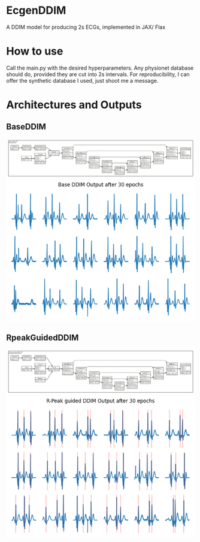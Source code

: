 # EcgenDDIM
A DDIM model for producing 2s ECGs, implemented in JAX/ Flax

# How to use
Call the main.py with the desired hyperparameters. Any physionet database should do, provided they are cut into 2s intervals. For reproducibility, I can offer the synthetic database I used, just shoot me a message.

# Architectures and Outputs

## BaseDDIM
![BaseDDIM architecture](https://github.com/jackilion/EcgenDDIM/blob/master/img/BaseDDIM_architecture.png)
![BaseDDIM outputs](https://github.com/jackilion/EcgenDDIM/blob/master/img/BaseDDIM_results.png)

## RpeakGuidedDDIM
![RpeakGuidedDDIM architecture](https://github.com/jackilion/EcgenDDIM/blob/master/img/RpeakGuidedDDIM_architecture.png)
![RpeakGuidedDDIM outputs](https://github.com/jackilion/EcgenDDIM/blob/master/img/RpeakGuidedDDIM_results.png)
